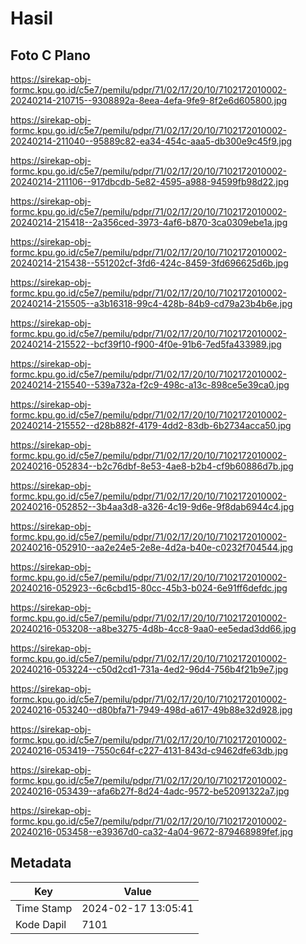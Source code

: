 # Hasil

## Foto C Plano

https://sirekap-obj-formc.kpu.go.id/c5e7/pemilu/pdpr/71/02/17/20/10/7102172010002-20240214-210715--9308892a-8eea-4efa-9fe9-8f2e6d605800.jpg

https://sirekap-obj-formc.kpu.go.id/c5e7/pemilu/pdpr/71/02/17/20/10/7102172010002-20240214-211040--95889c82-ea34-454c-aaa5-db300e9c45f9.jpg

https://sirekap-obj-formc.kpu.go.id/c5e7/pemilu/pdpr/71/02/17/20/10/7102172010002-20240214-211106--917dbcdb-5e82-4595-a988-94599fb98d22.jpg

https://sirekap-obj-formc.kpu.go.id/c5e7/pemilu/pdpr/71/02/17/20/10/7102172010002-20240214-215418--2a356ced-3973-4af6-b870-3ca0309ebe1a.jpg

https://sirekap-obj-formc.kpu.go.id/c5e7/pemilu/pdpr/71/02/17/20/10/7102172010002-20240214-215438--551202cf-3fd6-424c-8459-3fd696625d6b.jpg

https://sirekap-obj-formc.kpu.go.id/c5e7/pemilu/pdpr/71/02/17/20/10/7102172010002-20240214-215505--a3b16318-99c4-428b-84b9-cd79a23b4b6e.jpg

https://sirekap-obj-formc.kpu.go.id/c5e7/pemilu/pdpr/71/02/17/20/10/7102172010002-20240214-215522--bcf39f10-f900-4f0e-91b6-7ed5fa433989.jpg

https://sirekap-obj-formc.kpu.go.id/c5e7/pemilu/pdpr/71/02/17/20/10/7102172010002-20240214-215540--539a732a-f2c9-498c-a13c-898ce5e39ca0.jpg

https://sirekap-obj-formc.kpu.go.id/c5e7/pemilu/pdpr/71/02/17/20/10/7102172010002-20240214-215552--d28b882f-4179-4dd2-83db-6b2734acca50.jpg

https://sirekap-obj-formc.kpu.go.id/c5e7/pemilu/pdpr/71/02/17/20/10/7102172010002-20240216-052834--b2c76dbf-8e53-4ae8-b2b4-cf9b60886d7b.jpg

https://sirekap-obj-formc.kpu.go.id/c5e7/pemilu/pdpr/71/02/17/20/10/7102172010002-20240216-052852--3b4aa3d8-a326-4c19-9d6e-9f8dab6944c4.jpg

https://sirekap-obj-formc.kpu.go.id/c5e7/pemilu/pdpr/71/02/17/20/10/7102172010002-20240216-052910--aa2e24e5-2e8e-4d2a-b40e-c0232f704544.jpg

https://sirekap-obj-formc.kpu.go.id/c5e7/pemilu/pdpr/71/02/17/20/10/7102172010002-20240216-052923--6c6cbd15-80cc-45b3-b024-6e91ff6defdc.jpg

https://sirekap-obj-formc.kpu.go.id/c5e7/pemilu/pdpr/71/02/17/20/10/7102172010002-20240216-053208--a8be3275-4d8b-4cc8-9aa0-ee5edad3dd66.jpg

https://sirekap-obj-formc.kpu.go.id/c5e7/pemilu/pdpr/71/02/17/20/10/7102172010002-20240216-053224--c50d2cd1-731a-4ed2-96d4-756b4f21b9e7.jpg

https://sirekap-obj-formc.kpu.go.id/c5e7/pemilu/pdpr/71/02/17/20/10/7102172010002-20240216-053240--d80bfa71-7949-498d-a617-49b88e32d928.jpg

https://sirekap-obj-formc.kpu.go.id/c5e7/pemilu/pdpr/71/02/17/20/10/7102172010002-20240216-053419--7550c64f-c227-4131-843d-c9462dfe63db.jpg

https://sirekap-obj-formc.kpu.go.id/c5e7/pemilu/pdpr/71/02/17/20/10/7102172010002-20240216-053439--afa6b27f-8d24-4adc-9572-be52091322a7.jpg

https://sirekap-obj-formc.kpu.go.id/c5e7/pemilu/pdpr/71/02/17/20/10/7102172010002-20240216-053458--e39367d0-ca32-4a04-9672-879468989fef.jpg


## Metadata

| Key        | Value               |
| ---------- | ------------------- |
| Time Stamp | 2024-02-17 13:05:41 |
| Kode Dapil | 7101                |



